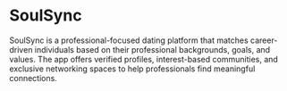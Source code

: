 # SoulSync
SoulSync is a professional-focused dating platform that matches career-driven individuals based on their professional backgrounds, goals, and values. The app offers verified profiles, interest-based communities, and exclusive networking spaces to help professionals find meaningful connections.
